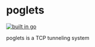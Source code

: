 # poglets

[![built in go](https://img.shields.io/badge/built%20in-go-%2301ADD8)](https://go.dev/)

poglets is a TCP tunneling system
